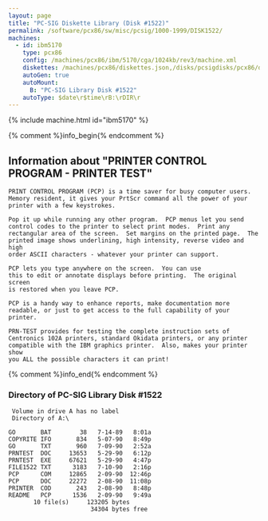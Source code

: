 ```yaml
---
layout: page
title: "PC-SIG Diskette Library (Disk #1522)"
permalink: /software/pcx86/sw/misc/pcsig/1000-1999/DISK1522/
machines:
  - id: ibm5170
    type: pcx86
    config: /machines/pcx86/ibm/5170/cga/1024kb/rev3/machine.xml
    diskettes: /machines/pcx86/diskettes.json,/disks/pcsigdisks/pcx86/diskettes.json
    autoGen: true
    autoMount:
      B: "PC-SIG Library Disk #1522"
    autoType: $date\r$time\rB:\rDIR\r
---
```


{% include machine.html id="ibm5170" %}

{% comment %}info_begin{% endcomment %}

## Information about "PRINTER CONTROL PROGRAM - PRINTER TEST"

    PRINT CONTROL PROGRAM (PCP) is a time saver for busy computer users.
    Memory resident, it gives your PrtScr command all the power of your
    printer with a few keystrokes.
    
    Pop it up while running any other program.  PCP menus let you send
    control codes to the printer to select print modes.  Print any
    rectangular area of the screen.  Set margins on the printed page.  The
    printed image shows underlining, high intensity, reverse video and high
    order ASCII characters - whatever your printer can support.
    
    PCP lets you type anywhere on the screen.  You can use
    this to edit or annotate displays before printing.  The original screen
    is restored when you leave PCP.
    
    PCP is a handy way to enhance reports, make documentation more
    readable, or just to get access to the full capability of your
    printer.
    
    PRN-TEST provides for testing the complete instruction sets of
    Centronics 102A printers, standard Okidata printers, or any printer
    compatible with the IBM graphics printer.  Also, makes your printer show
    you ALL the possible characters it can print!
{% comment %}info_end{% endcomment %}


### Directory of PC-SIG Library Disk #1522

     Volume in drive A has no label
     Directory of A:\

    GO       BAT        38   7-14-89   8:01a
    COPYRITE IFO       834   5-07-90   8:49p
    GO       TXT       960   7-09-90   2:52a
    PRNTEST  DOC     13653   5-29-90   6:12p
    PRNTEST  EXE     67621   5-29-90   4:47p
    FILE1522 TXT      3183   7-10-90   2:16p
    PCP      COM     12865   2-09-90  12:46p
    PCP      DOC     22272   2-08-90  11:08p
    PRINTER  COD       243   2-08-90   8:48p
    README   PCP      1536   2-09-90   9:49a
           10 file(s)     123205 bytes
                           34304 bytes free
